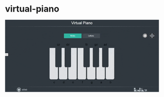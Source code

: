 # virtual-piano
[![Header](https://github.com/VeronikaKlejmyonova/virtual-piano/blob/main/assets/piano.gif)](https://veronikaklejmyonova.github.io/virtual-piano/)